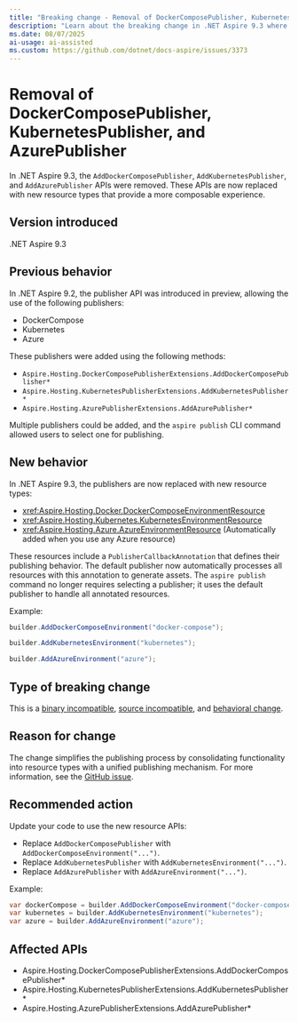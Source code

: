 ```yaml
---
title: "Breaking change - Removal of DockerComposePublisher, KubernetesPublisher, and AzurePublisher"
description: "Learn about the breaking change in .NET Aspire 9.3 where publisher APIs were removed in favor of new resource types."
ms.date: 08/07/2025
ai-usage: ai-assisted
ms.custom: https://github.com/dotnet/docs-aspire/issues/3373
---
```


# Removal of DockerComposePublisher, KubernetesPublisher, and AzurePublisher

In .NET Aspire 9.3, the `AddDockerComposePublisher`, `AddKubernetesPublisher`, and `AddAzurePublisher` APIs were removed. These APIs are now replaced with new resource types that provide a more composable experience.

## Version introduced

.NET Aspire 9.3

## Previous behavior

In .NET Aspire 9.2, the publisher API was introduced in preview, allowing the use of the following publishers:

- DockerCompose
- Kubernetes
- Azure

These publishers were added using the following methods:

- `Aspire.Hosting.DockerComposePublisherExtensions.AddDockerComposePublisher*`
- `Aspire.Hosting.KubernetesPublisherExtensions.AddKubernetesPublisher*`
- `Aspire.Hosting.AzurePublisherExtensions.AddAzurePublisher*`

Multiple publishers could be added, and the `aspire publish` CLI command allowed users to select one for publishing.

## New behavior

In .NET Aspire 9.3, the publishers are now replaced with new resource types:

- <xref:Aspire.Hosting.Docker.DockerComposeEnvironmentResource>
- <xref:Aspire.Hosting.Kubernetes.KubernetesEnvironmentResource>
- <xref:Aspire.Hosting.Azure.AzureEnvironmentResource> (Automatically added when you use any Azure resource)

These resources include a `PublisherCallbackAnnotation` that defines their publishing behavior. The default publisher now automatically processes all resources with this annotation to generate assets. The `aspire publish` command no longer requires selecting a publisher; it uses the default publisher to handle all annotated resources.

Example:

```csharp
builder.AddDockerComposeEnvironment("docker-compose");

builder.AddKubernetesEnvironment("kubernetes");

builder.AddAzureEnvironment("azure");
```

## Type of breaking change

This is a [binary incompatible](../categories.md#binary-compatibility), [source incompatible](../categories.md#source-compatibility), and [behavioral change](../categories.md#behavioral-change).

## Reason for change

The change simplifies the publishing process by consolidating functionality into resource types with a unified publishing mechanism. For more information, see the [GitHub issue](https://github.com/dotnet/aspire/issues/9089).

## Recommended action

Update your code to use the new resource APIs:

- Replace `AddDockerComposePublisher` with `AddDockerComposeEnvironment("...")`.
- Replace `AddKubernetesPublisher` with `AddKubernetesEnvironment("...")`.
- Replace `AddAzurePublisher` with `AddAzureEnvironment("...")`.

Example:

```csharp
var dockerCompose = builder.AddDockerComposeEnvironment("docker-compose");
var kubernetes = builder.AddKubernetesEnvironment("kubernetes");
var azure = builder.AddAzureEnvironment("azure");
```

## Affected APIs

- Aspire.Hosting.DockerComposePublisherExtensions.AddDockerComposePublisher*
- Aspire.Hosting.KubernetesPublisherExtensions.AddKubernetesPublisher*
- Aspire.Hosting.AzurePublisherExtensions.AddAzurePublisher*
